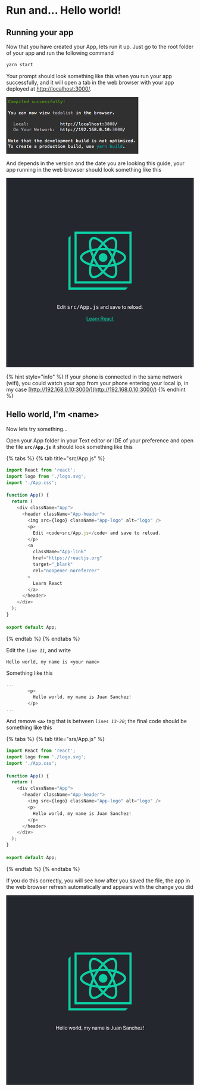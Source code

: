 # Run and... Hello world!

## Running your app

Now that you have created your App, lets run it up. Just go to the root folder of your app and run the following command

```bash
yarn start
```

Your prompt should look something like this when you run your app successfully, and it will open a tab in the web browser with your app deployed at [http://localhost:3000/](http://localhost:3000/).

![Prompt output when you are running your app](.gitbook/assets/captura-de-pantalla-2019-10-28-a-la-s-9.58.31-p.-m..png)

And depends in the version and the date you are looking this guide, your app running in the web browser should look something like this

![App running in the web browser](.gitbook/assets/captura-de-pantalla-2019-10-28-a-la-s-10.03.26-p.-m..png)

{% hint style="info" %}
If your phone is connected in the same network \(wifi\), you could watch your app from your phone entering your local ip, in my case [http://192.168.0.10:3000/](http://192.168.0.10:3000/)
{% endhint %}

## Hello world, I'm &lt;name&gt;

Now lets try something...

Open your App folder in your Text editor or IDE of your preference and open the file **`src/App.js`** it should look something like this

{% tabs %}
{% tab title="src/App.js" %}
```javascript
import React from 'react';
import logo from './logo.svg';
import './App.css';

function App() {
  return (
    <div className="App">
      <header className="App-header">
        <img src={logo} className="App-logo" alt="logo" />
        <p>
          Edit <code>src/App.js</code> and save to reload.
        </p>
        <a
          className="App-link"
          href="https://reactjs.org"
          target="_blank"
          rel="noopener noreferrer"
        >
          Learn React
        </a>
      </header>
    </div>
  );
}

export default App;
```
{% endtab %}
{% endtabs %}

Edit the _`line 11`_, and write

```text
Hello world, my name is <your name>
```

Something like this

```javascript
...
        <p>
          Hello world, my name is Juan Sanchez!
        </p>
...
```

And remove **`<a>`** tag that is between _`lines 13-20`_; the final code should be something like this

{% tabs %}
{% tab title="srs/App.js" %}
```javascript
import React from 'react';
import logo from './logo.svg';
import './App.css';

function App() {
  return (
    <div className="App">
      <header className="App-header">
        <img src={logo} className="App-logo" alt="logo" />
        <p>
          Hello world, my name is Juan Sanchez!
        </p>
      </header>
    </div>
  );
}

export default App;
```
{% endtab %}
{% endtabs %}

If you do this correctly, you will see how after you saved the file, the app in the web browser refresh automatically and appears with the change you did

![App running in the web browser after the change](.gitbook/assets/captura-de-pantalla-2019-10-28-a-la-s-10.20.11-p.-m..png)

